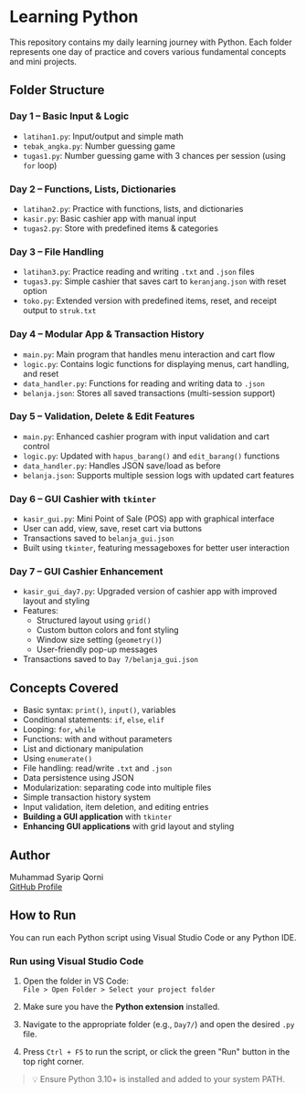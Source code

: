 # Learning Python

This repository contains my daily learning journey with Python. Each folder represents one day of practice and covers various fundamental concepts and mini projects.

## Folder Structure

### Day 1 – Basic Input & Logic
- `latihan1.py`: Input/output and simple math
- `tebak_angka.py`: Number guessing game
- `tugas1.py`: Number guessing game with 3 chances per session (using `for` loop)

### Day 2 – Functions, Lists, Dictionaries
- `latihan2.py`: Practice with functions, lists, and dictionaries
- `kasir.py`: Basic cashier app with manual input
- `tugas2.py`: Store with predefined items & categories

### Day 3 – File Handling
- `latihan3.py`: Practice reading and writing `.txt` and `.json` files
- `tugas3.py`: Simple cashier that saves cart to `keranjang.json` with reset option
- `toko.py`: Extended version with predefined items, reset, and receipt output to `struk.txt`

### Day 4 – Modular App & Transaction History
- `main.py`: Main program that handles menu interaction and cart flow
- `logic.py`: Contains logic functions for displaying menus, cart handling, and reset
- `data_handler.py`: Functions for reading and writing data to `.json`
- `belanja.json`: Stores all saved transactions (multi-session support)

### Day 5 – Validation, Delete & Edit Features
- `main.py`: Enhanced cashier program with input validation and cart control
- `logic.py`: Updated with `hapus_barang()` and `edit_barang()` functions
- `data_handler.py`: Handles JSON save/load as before
- `belanja.json`: Supports multiple session logs with updated cart features

### Day 6 – GUI Cashier with `tkinter`
- `kasir_gui.py`: Mini Point of Sale (POS) app with graphical interface
- User can add, view, save, reset cart via buttons
- Transactions saved to `belanja_gui.json`
- Built using `tkinter`, featuring messageboxes for better user interaction

### Day 7 – GUI Cashier Enhancement
- `kasir_gui_day7.py`: Upgraded version of cashier app with improved layout and styling
- Features:
  - Structured layout using `grid()`
  - Custom button colors and font styling
  - Window size setting (`geometry()`)
  - User-friendly pop-up messages
- Transactions saved to `Day 7/belanja_gui.json`

## Concepts Covered

- Basic syntax: `print()`, `input()`, variables
- Conditional statements: `if`, `else`, `elif`
- Looping: `for`, `while`
- Functions: with and without parameters
- List and dictionary manipulation
- Using `enumerate()`
- File handling: read/write `.txt` and `.json`
- Data persistence using JSON
- Modularization: separating code into multiple files
- Simple transaction history system
- Input validation, item deletion, and editing entries
- **Building a GUI application** with `tkinter`
- **Enhancing GUI applications** with grid layout and styling

## Author

Muhammad Syarip Qorni  
[GitHub Profile](https://github.com/nambi02)

## How to Run

You can run each Python script using Visual Studio Code or any Python IDE.

### Run using Visual Studio Code

1. Open the folder in VS Code:  
   `File > Open Folder > Select your project folder`

2. Make sure you have the **Python extension** installed.

3. Navigate to the appropriate folder (e.g., `Day7/`) and open the desired `.py` file.

4. Press `Ctrl + F5` to run the script, or click the green "Run" button in the top right corner.

> 💡 Ensure Python 3.10+ is installed and added to your system PATH.